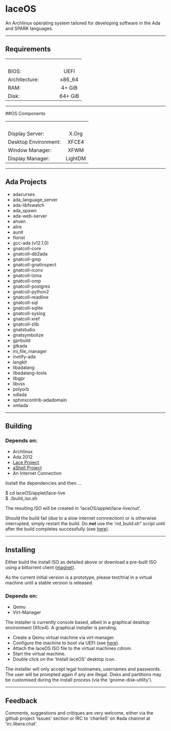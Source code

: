 # laceOS

An Archlinux operating system tailored for developing software in the Ada and SPARK languages.


_______________
## Requirements

|               |             | 
|---------------|:-----------:|
|&nbsp;&nbsp;&nbsp;&nbsp;&nbsp;&nbsp;&nbsp;&nbsp;&nbsp;&nbsp;&nbsp;&nbsp;&nbsp;&nbsp;&nbsp;&nbsp;&nbsp;&nbsp;&nbsp;&nbsp;&nbsp;&nbsp;&nbsp;&nbsp;&nbsp;&nbsp;&nbsp;&nbsp;&nbsp;&nbsp;&nbsp;&nbsp;&nbsp;&nbsp;
| BIOS:         | UEFI        |
| Architecture: | x86_64      |
| RAM:          |  4+ GiB     |
| Disk:         | 64+ GiB     |

_____________
##OS Components

|               |                | 
|---------------|:--------------:|
|&nbsp;&nbsp;&nbsp;&nbsp;&nbsp;&nbsp;&nbsp;&nbsp;&nbsp;&nbsp;&nbsp;&nbsp;&nbsp;&nbsp;&nbsp;&nbsp;&nbsp;&nbsp;&nbsp;&nbsp;&nbsp;&nbsp;&nbsp;&nbsp;&nbsp;&nbsp;&nbsp;&nbsp;&nbsp;&nbsp;&nbsp;&nbsp;&nbsp;&nbsp;
| Display Server:      | X.Org   |
| Desktop Environment: | XFCE4   |
| Window Manager:      | XFWM    |
| Display Manager:     | LightDM |

_______________
## Ada Projects

- adacurses
- ada_language_server
- ada-libfswatch
- ada_spawn
- ada-web-server
- ahven
- alire
- aunit
- florist
- gcc-ada (v12.1.0)
- gnatcoll-core
- gnatcoll-db2ada
- gnatcoll-gmp
- gnatcoll-gnatinspect
- gnatcoll-iconv
- gnatcoll-lzma
- gnatcoll-omp
- gnatcoll-postgres
- gnatcoll-python2
- gnatcoll-readline
- gnatcoll-sql
- gnatcoll-sqlite
- gnatcoll-syslog
- gnatcoll-xref
- gnatcoll-zlib
- gnatstudio
- gnatsymbolize
- gprbuild
- gtkada
- ini_file_manager
- inotify-ada
- langkit
- libadalang
- libadalang-tools
- libgpr
- libvss
- polyorb
- sdlada
- sphinxcontrib-adadomain
- xmlada

___________
## Building

### Depends on:

- Archlinux
- Ada 2012
- [Lace Project](https://github.com/charlie5/lace)
- [aShell Project](https://github.com/charlie5/aShell)
- An Internet Connection

Install the dependencies and then ...


$ cd laceOS/applet/lace-live<br>
$ ./build_iso.sh


The resulting ISO will be created in 'laceOS/applet/lace-live/out'.

Should the build fail (due to a slow internet connnection) or is otherwise interrupted, simply restart the build. Do ***not*** use the
'rid_build.sh" script until after the build completes successfully (see [here](https://wiki.archlinux.org/title/Archiso#Removal_of_work_directory)).

_____________
## Installing

Either build the install ISO as detailed above or download a pre-built ISO using a bittorrent client ([magnet](https://tinyurl.com/4ufwe9t4)).

As the current initial version is a prototype, please test/trial in a virtual machine until a stable version is released.

### Depends on:

- Qemu
- Virt-Manager

The installer is currently console based, albeit in a graphical desktop environment (Xfce4). A graphical installer is pending.

- Create a Qemu virtual machine via virt-manager.
- Configure the machine to boot via UEFI 
  (see [here](https://ostechnix.com/enable-uefi-support-for-kvm-virtual-machines-in-linux/#boot-virtual-machines-with-uefi)).
- Attach the laceOS ISO file to the virtual machines cdrom.
- Start the virtual machine.
- Double click on the 'Install laceOS' desktop icon.

The installer will only accept legal hostnames, usernames and passwords. The user will be prompted again if any are illegal. 
Disks and partitions may be customised during the install process (via the 'gnome-disk-utility').


___________
## Feedback

Comments, suggestions and critiques are very welcome, either via the github project 'Issues' section or IRC to 'charlie5' on #ada channel
 at 'irc.libera.chat'.